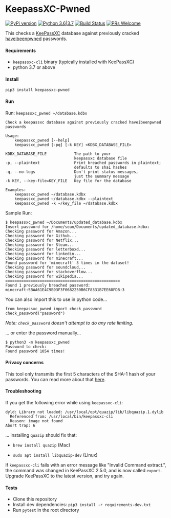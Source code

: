 # KeepassXC-Pwned

[![PyPi version](https://img.shields.io/pypi/v/keepassxc_pwned.svg)](https://pypi.python.org/pypi/keepassxc_pwned) [![Python 3.6|3.7](https://img.shields.io/pypi/pyversions/keepassxc_pwned.svg)](https://pypi.python.org/pypi/keepassxc_pwned) [![Build Status](https://travis-ci.com/seanbreckenridge/keepassxc-pwned.svg?branch=master)](https://travis-ci.com/seanbreckenridge/keepassxc-pwned) [![PRs Welcome](https://img.shields.io/badge/PRs-welcome-brightgreen.svg?style=flat-square)](http://makeapullrequest.com)

This checks a [KeePassXC](https://keepassxc.org/) database against previously cracked [haveibeenpwned](https://haveibeenpwned.com/) passwords.

#### Requirements

* `keepassxc-cli` binary (typically installed with KeePassXC)
* python 3.7 or above

#### Install

`pip3 install keepassxc-pwned`

#### Run

Run: `keepassxc_pwned ~/database.kdbx`

```
Check a keepassxc database against previously cracked haveibeenpwned passwords

Usage:
    keepassxc_pwned [--help]
    keepassxc_pwned [-pq] [-k KEY] <KDBX_DATABASE_FILE>

KDBX_DATABASE_FILE            The path to your
                              keepassxc database file
-p, --plaintext               Print breached passwords in plaintext;
                              defaults to sha1 hashes
-q, --no-logs                 Don't print status messages,
                              just the summary message
-k KEY, --key-file=KEY_FILE   Key file for the database

Examples:
    keepassxc_pwned ~/database.kdbx
    keepassxc_pwned ~/database.kdbx --plaintext
    keepassxc_pwned -k ~/key_file ~/database.kdbx
```

Sample Run:

```
$ keepassxc_pwned ~/Documents/updated_database.kdbx
Insert password for /home/sean/Documents/updated_database.kdbx:
Checking password for Amazon...
Checking password for Github...
Checking password for Netflix...
Checking password for Steam...
Checking password for letterboxd...
Checking password for linkedin...
Checking password for minecraft...
Found password for 'minecraft' 3 times in the dataset!
Checking password for soundcloud...
Checking password for stackoverflow...
Checking password for wikipedia...
==================================================
Found 1 previously breached password:
minecraft:5BAA61E4C9B93F3F0682250B6CF8331B7EE68FD8:3
```

You can also import this to use in python code...

```
from keepassxc_pwned import check_password
check_password("password")
```

*Note: `check_password` doesn't attempt to do any rate limiting.*

... or enter the password manually...

```
$ python3 -m keepassxc_pwned
Password to check:
Found password 1054 times!
```

#### Privacy concerns
This tool only transmits the first 5 characters of the SHA-1 hash of your passwords.
You can read more about that [here](https://www.troyhunt.com/ive-just-launched-pwned-passwords-version-2/#cloudflareprivacyandkanonymity).

#### Troubleshooting

If you get the following error while using `keepassxc-cli`:

```
dyld: Library not loaded: /usr/local/opt/quazip/lib/libquazip.1.dylib
  Referenced from: /usr/local/bin/keepassxc-cli
  Reason: image not found
Abort trap: 6
```

... installing `quazip` should fix that:

- `brew install quazip` (Mac)

- `sudo apt install libquazip-dev` (Linux)

If `keepassxc-cli` fails with an error message like "Invalid Command extract.", the command was changed in KeePassXC 2.5.0, and is now called `export`. Upgrade KeePassXC to the latest version, and try again.

#### Tests

* Clone this repository
* Install dev dependencies: `pip3 install -r requirements-dev.txt`
* Run `pytest` in the root directory

